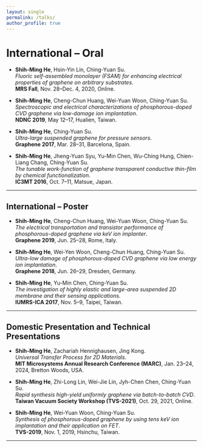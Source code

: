 ```yaml
---
layout: single
permalink: /talks/
author_profile: true
---
```


# International – Oral

- **Shih-Ming He**, Hsin-Yin Lin, Ching-Yuan Su.  
  *Fluoric self-assembled monolayer (FSAM) for enhancing electrical properties of graphene on arbitrary substrates*.  
  **MRS Fall**, Nov. 28–Dec. 4, 2020, Online.  

- **Shih-Ming He**, Cheng-Chun Huang, Wei-Yuan Woon, Ching-Yuan Su.  
  *Spectroscopic and electrical characterizations of phosphorous-doped CVD graphene via low-damage ion implantation*.  
  **NDNC 2019**, May 12–17, Hualien, Taiwan.  

- **Shih-Ming He**, Ching-Yuan Su.  
  *Ultra-large suspended graphene for pressure sensors*.  
  **Graphene 2017**, Mar. 28–31, Barcelona, Spain.  

- **Shih-Ming He**, Jheng-Yuan Syu, Yu-Min Chen, Wu-Ching Hung, Chien-Liang Chang, Ching-Yuan Su.  
  *The tunable work-function of graphene transparent conductive thin-film by chemical functionalization*.  
  **IC3MT 2016**, Oct. 7–11, Matsue, Japan.  

<hr class="bold">

## International – Poster

- **Shih-Ming He**, Cheng-Chun Huang, Wei-Yuan Woon, Ching-Yuan Su.  
  *The electrical transportation and transistor performance of phosphorous-doped graphene via keV ion implanter*.  
  **Graphene 2019**, Jun. 25–28, Rome, Italy.  

- **Shih-Ming He**, Wei-Yen Woon, Cheng-Chun Huang, Ching-Yuan Su.  
  *Ultra-low damage of phosphorous-doped CVD graphene via low energy ion implantation*.  
  **Graphene 2018**, Jun. 26–29, Dresden, Germany.  

- **Shih-Ming He**, Yu-Min Chen, Ching-Yuan Su.  
  *The investigation of highly elastic and large-area suspended 2D membrane and their sensing applications*.  
  **IUMRS-ICA 2017**, Nov. 5–9, Taipei, Taiwan.  

<hr class="bold">

## Domestic Presentation and Technical Presentations

- **Shih-Ming He**, Zachariah Hennighausen, Jing Kong.  
  *Universal Transfer Process for 2D Materials*.  
  **MIT Microsystems Annual Research Conference (MARC)**, Jan. 23–24, 2024, Bretton Woods, USA.  

- **Shih-Ming He**, Zhi-Long Lin, Wei-Jie Lin, Jyh-Chen Chen, Ching-Yuan Su.  
  *Rapid synthesis high-yield uniformly graphene via batch-to-batch CVD*.  
  **Taiwan Vacuum Society Workshop (TVS-2021)**, Oct. 29, 2021, Online.  

- **Shih-Ming He**, Wei-Yuan Woon, Ching-Yuan Su.  
  *Synthesis of phosphorous-doped graphene by using tens keV ion implantation and their application on FET*.  
  **TVS-2019**, Nov. 1, 2019, Hsinchu, Taiwan.  

<hr class="bold">
  
